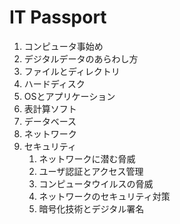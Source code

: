 # IT Passport

1. コンピュータ事始め
2. デジタルデータのあらわし方
3. ファイルとディレクトリ
4. ハードディスク
5. OSとアプリケーション
6. 表計算ソフト
7. データベース
8. ネットワーク
9. セキュリティ
   1. ネットワークに潜む脅威
   2. ユーザ認証とアクセス管理
   3. コンピュータウイルスの脅威
   4. ネットワークのセキュリティ対策
   5. 暗号化技術とデジタル署名

